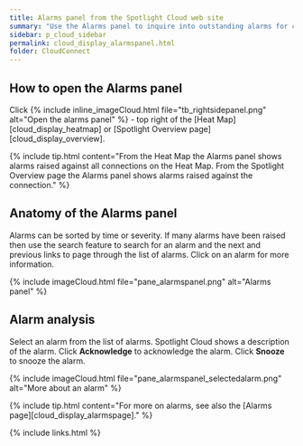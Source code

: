 ```yaml
---
title: Alarms panel from the Spotlight Cloud web site
summary: "Use the Alarms panel to inquire into outstanding alarms for connection(s) displayed on the current monitoring page: Heatmap, Overview or drilldown."
sidebar: p_cloud_sidebar
permalink: cloud_display_alarmspanel.html
folder: CloudConnect
---
```




## How to open the Alarms panel
Click {% include inline_imageCloud.html file="tb_rightsidepanel.png" alt="Open the alarms panel" %} - top right of the [Heat Map][cloud_display_heatmap] or [Spotlight Overview page][cloud_display_overview].

{% include tip.html content="From the Heat Map the Alarms panel shows alarms raised against all connections on the Heat Map. From the Spotlight Overview page the Alarms panel shows alarms raised against the connection." %}


## Anatomy of the Alarms panel
Alarms can be sorted by time or severity. If many alarms have been raised then use the search feature to search for an alarm and the next and previous links to page through the list of alarms. Click on an alarm for more information.

{% include imageCloud.html file="pane_alarmspanel.png" alt="Alarms panel" %}


## Alarm analysis
Select an alarm from the list of alarms. Spotlight Cloud shows a description of the alarm. Click **Acknowledge** to acknowledge the alarm. Click **Snooze** to snooze the alarm.

{% include imageCloud.html file="pane_alarmspanel_selectedalarm.png" alt="More about an alarm" %}

{% include tip.html content="For more on alarms, see also the [Alarms page][cloud_display_alarmspage]." %}


{% include links.html %}
